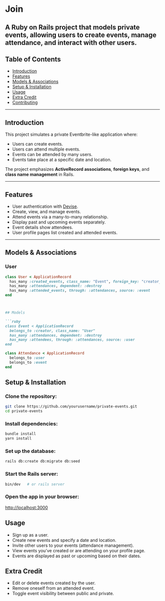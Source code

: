 # Join

A Ruby on Rails project that models private events, allowing users to create events, manage attendance, and interact with other users.
---

## Table of Contents

- [Introduction](#introduction)  
- [Features](#features)  
- [Models & Associations](#models--associations)  
- [Setup & Installation](#setup--installation)  
- [Usage](#usage)  
- [Extra Credit](#extra-credit)  
- [Contributing](#contributing)  

---

## Introduction

This project simulates a private Eventbrite-like application where:

- Users can create events.
- Users can attend multiple events.
- Events can be attended by many users.
- Events take place at a specific date and location.

The project emphasizes **ActiveRecord associations**, **foreign keys**, and **class name management** in Rails.

---

## Features

- User authentication with [Devise](https://github.com/heartcombo/devise).  
- Create, view, and manage events.  
- Attend events via a many-to-many relationship.  
- Display past and upcoming events separately.  
- Event details show attendees.  
- User profile pages list created and attended events.  

---

## Models & Associations

### User

```ruby
class User < ApplicationRecord
  has_many :created_events, class_name: "Event", foreign_key: "creator_id", dependent: :destroy
  has_many :attendances, dependent: :destroy
  has_many :attended_events, through: :attendances, source: :event
end



## Models

```ruby
class Event < ApplicationRecord
  belongs_to :creator, class_name: "User"
  has_many :attendances, dependent: :destroy
  has_many :attendees, through: :attendances, source: :user
end
```

```ruby
class Attendance < ApplicationRecord
  belongs_to :user
  belongs_to :event
end
```

## Setup & Installation

### Clone the repository:

```bash
git clone https://github.com/yourusername/private-events.git
cd private-events
```

### Install dependencies:

```bash
bundle install
yarn install
```

### Set up the database:

```bash
rails db:create db:migrate db:seed
```

### Start the Rails server:

```bash
bin/dev   # or rails server
```

### Open the app in your browser:

[http://localhost:3000](http://localhost:3000)

## Usage

- Sign up as a user.
- Create new events and specify a date and location.
- Invite other users to your events (attendance management).
- View events you’ve created or are attending on your profile page.
- Events are displayed as past or upcoming based on their dates.

## Extra Credit 

- Edit or delete events created by the user.
- Remove oneself from an attended event.
- Toggle event visibility between public and private.

